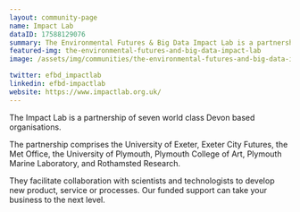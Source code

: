 ```yaml
---
layout: community-page
name: Impact Lab
dataID: 17588129076
summary: The Environmental Futures & Big Data Impact Lab is a partnership of seven Devon-based organisations.
featured-img: the-environmental-futures-and-big-data-impact-lab
image: /assets/img/communities/the-environmental-futures-and-big-data-impact-lab_thumb.jpeg

twitter: efbd_impactlab
linkedin: efbd-impactlab
website: https://www.impactlab.org.uk/
---
```

The Impact Lab is a partnership of seven world class Devon based organisations.

The partnership comprises the University of Exeter, Exeter City Futures, the Met
Office, the University of Plymouth, Plymouth College of Art, Plymouth Marine
Laboratory, and Rothamsted Research.

They facilitate collaboration with scientists and technologists to develop new
product, service or processes. Our funded support can take your business
to the next level.

